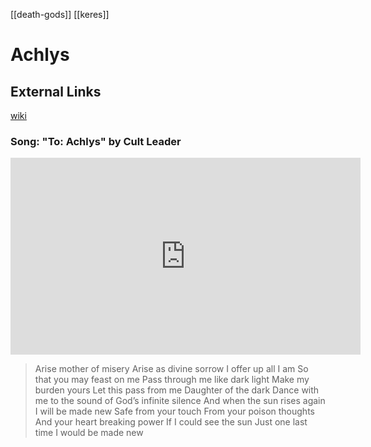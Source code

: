 [[death-gods]]
[[keres]]
# Achlys

## External Links
[wiki](https://en.wikipedia.org/wiki/Achlys)

### Song: "To: Achlys" by Cult Leader
<iframe width="560" height="315" src="https://www.youtube.com/embed/dhzARXlxrt0" frameborder="0" allow="accelerometer; autoplay; clipboard-write; encrypted-media; gyroscope; picture-in-picture" allowfullscreen></iframe>

> Arise mother of misery
Arise as divine sorrow
I offer up all I am
So that you may feast on me
Pass through me like dark light
Make my burden yours
Let this pass from me
Daughter of the dark
Dance with me to the sound of God’s infinite silence
And when the sun rises again
I will be made new
Safe from your touch
From your poison thoughts
And your heart breaking power
If I could see the sun
Just one last time
I would be made new
